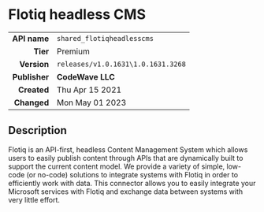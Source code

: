# Flotiq headless CMS
| | |
|-:|-|
|**API name**|`shared_flotiqheadlesscms`|
|**Tier**|Premium|
|**Version**|`releases/v1.0.1631\1.0.1631.3268`|
|**Publisher**|**CodeWave LLC**|
|**Created**|Thu Apr 15 2021|
|**Changed**|Mon May 01 2023|

## Description
Flotiq is an API-first, headless Content Management System which allows users to easily publish content through APIs that are dynamically built to support the current content model. We provide a variety of simple, low-code (or no-code) solutions to integrate systems with Flotiq in order to efficiently work with data. This connector allows you to easily integrate your Microsoft services with Flotiq and exchange data between systems with very little effort.
